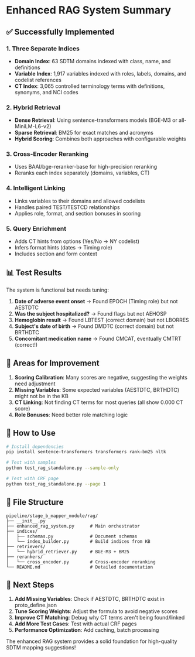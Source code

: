 # Enhanced RAG System Summary

## ✅ Successfully Implemented

### 1. **Three Separate Indices**
- **Domain Index**: 63 SDTM domains indexed with class, name, and definitions
- **Variable Index**: 1,917 variables indexed with roles, labels, domains, and codelist references
- **CT Index**: 3,065 controlled terminology terms with definitions, synonyms, and NCI codes

### 2. **Hybrid Retrieval** 
- **Dense Retrieval**: Using sentence-transformers models (BGE-M3 or all-MiniLM-L6-v2)
- **Sparse Retrieval**: BM25 for exact matches and acronyms
- **Hybrid Scoring**: Combines both approaches with configurable weights

### 3. **Cross-Encoder Reranking**
- Uses BAAI/bge-reranker-base for high-precision reranking
- Reranks each index separately (domains, variables, CT)

### 4. **Intelligent Linking**
- Links variables to their domains and allowed codelists
- Handles paired TEST/TESTCD relationships
- Applies role, format, and section bonuses in scoring

### 5. **Query Enrichment**
- Adds CT hints from options (Yes/No → NY codelist)
- Infers format hints (dates → Timing role)
- Includes section and form context

## 📊 Test Results

The system is functional but needs tuning:

1. **Date of adverse event onset** → Found EPOCH (Timing role) but not AESTDTC
2. **Was the subject hospitalized?** → Found flags but not AEHOSP
3. **Hemoglobin result** → Found LBTEST (correct domain) but not LBORRES
4. **Subject's date of birth** → Found DMDTC (correct domain) but not BRTHDTC
5. **Concomitant medication name** → Found CMCAT, eventually CMTRT (correct!)

## 🔧 Areas for Improvement

1. **Scoring Calibration**: Many scores are negative, suggesting the weights need adjustment
2. **Missing Variables**: Some expected variables (AESTDTC, BRTHDTC) might not be in the KB
3. **CT Linking**: Not finding CT terms for most queries (all show 0.000 CT score)
4. **Role Bonuses**: Need better role matching logic

## 🚀 How to Use

```bash
# Install dependencies
pip install sentence-transformers transformers rank-bm25 nltk

# Test with samples
python test_rag_standalone.py --sample-only

# Test with CRF page
python test_rag_standalone.py --page 1
```

## 📁 File Structure

```
pipeline/stage_b_mapper_module/rag/
├── __init__.py
├── enhanced_rag_system.py      # Main orchestrator
├── indices/
│   ├── schemas.py              # Document schemas
│   └── index_builder.py        # Build indices from KB
├── retrievers/
│   └── hybrid_retriever.py     # BGE-M3 + BM25
├── rerankers/
│   └── cross_encoder.py        # Cross-encoder reranking
└── README.md                   # Detailed documentation
```

## 🎯 Next Steps

1. **Add Missing Variables**: Check if AESTDTC, BRTHDTC exist in proto_define.json
2. **Tune Scoring Weights**: Adjust the formula to avoid negative scores
3. **Improve CT Matching**: Debug why CT terms aren't being found/linked
4. **Add More Test Cases**: Test with actual CRF pages
5. **Performance Optimization**: Add caching, batch processing

The enhanced RAG system provides a solid foundation for high-quality SDTM mapping suggestions!